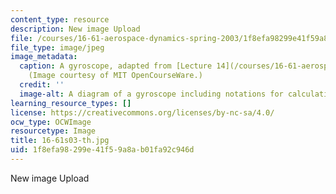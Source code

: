 ```yaml
---
content_type: resource
description: New image Upload
file: /courses/16-61-aerospace-dynamics-spring-2003/1f8efa98299e41f59a8ab01fa92c946d_16-61s03-th.jpg
file_type: image/jpeg
image_metadata:
  caption: A gyroscope, adapted from [Lecture 14](/courses/16-61-aerospace-dynamics-spring-2003/resources/lecture14).
    (Image courtesy of MIT OpenCourseWare.)
  credit: ''
  image-alt: A diagram of a gyroscope including notations for calculating measurements.
learning_resource_types: []
license: https://creativecommons.org/licenses/by-nc-sa/4.0/
ocw_type: OCWImage
resourcetype: Image
title: 16-61s03-th.jpg
uid: 1f8efa98-299e-41f5-9a8a-b01fa92c946d
---
```

New image Upload